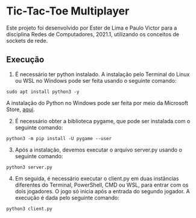 # Tic-Tac-Toe Multiplayer

Este projeto foi desenvolvido por Ester de Lima e Paulo Victor para a disciplina Redes de Computadores, 2021.1, utilizando os conceitos de sockets de rede.


## Execução

1. É necessário ter python instalado. A instalação pelo Terminal do Linux ou WSL no Windows pode ser feita usando o seguinte comando:
```
sudo apt install python3 -y
```
A instalação do Python no Windows pode ser feita por meio da Microsoft Store, [aqui](https://www.microsoft.com/pt-br/p/python-39/9p7qfqmjrfp7).


2. É necessário obter a biblioteca pygame, que pode ser instalada com o seguinte comando:
```
python3 -m pip install -U pygame --user
```


3. Após a instalação, devemos executar o arquivo server.py usando o seguinte comando:
```
python3 server.py
```


4. Em seguida, é necessário executar o client.py em duas instâncias diferentes do Terminal, PowerShell, CMD ou WSL, para entrar com os dois jogadores. O jogo só inicia após a entrada do segundo jogador. A execução é dada pelo seguinte comando:
```
python3 client.py
```
